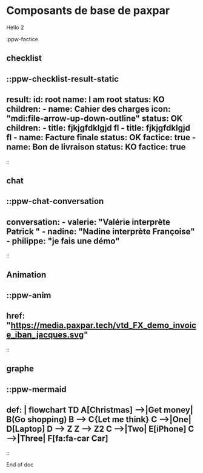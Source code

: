 # Composants de base de paxpar

Hello 2

:ppw-factice


## checklist

::ppw-checklist-result-static
---
result:
    id: root
    name: I am root
    status: KO
    children:
    - name: Cahier des charges
      icon: "mdi:file-arrow-up-down-outline"
      status: OK
      children:
        - title: fjkjgfdklgjd fl
        - title: fjkjgfdklgjd fl
    - name: Facture finale
      status: OK
      factice: true
    - name: Bon de livraison
      status: KO
      factice: true
---
::


## chat

::ppw-chat-conversation
---
conversation:
    - valerie: "Valérie interprète Patrick "
    - nadine: "Nadine interprète Françoise"
    - philippe: "je fais une démo"
---
::



## Animation

::ppw-anim
---
href: "https://media.paxpar.tech/vtd_FX_demo_invoice_iban_jacques.svg"
---
::


## graphe

::ppw-mermaid
---
def: |
    flowchart TD
        A[Christmas] -->|Get money| B(Go shopping)
        B --> C{Let me think}
        C -->|One| D[Laptop]
        D --> Z
        Z --> Z2
        C -->|Two| E[iPhone]
        C -->|Three| F[fa:fa-car Car]
---
::


End of doc